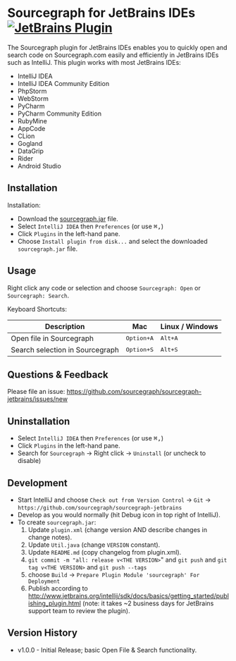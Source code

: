 # Sourcegraph for JetBrains IDEs [![JetBrains Plugin](https://img.shields.io/badge/JetBrains-Sourcegraph-green.svg)](https://plugins.jetbrains.com/plugin/9682-sourcegraph)

The Sourcegraph plugin for JetBrains IDEs enables you to quickly open and search code on Sourcegraph.com easily and efficiently in JetBrains IDEs such as IntelliJ. This plugin works with most JetBrains IDEs:

- IntelliJ IDEA
- IntelliJ IDEA Community Edition
- PhpStorm
- WebStorm
- PyCharm
- PyCharm Community Edition
- RubyMine
- AppCode
- CLion
- Gogland
- DataGrip
- Rider
- Android Studio


## Installation

Installation:

- Download the [sourcegraph.jar](https://github.com/sourcegraph/sourcegraph-jetbrains/raw/master/sourcegraph.jar) file.
- Select `IntelliJ IDEA` then `Preferences` (or use <kbd>⌘,</kbd>)
- Click `Plugins` in the left-hand pane.
- Choose `Install plugin from disk...` and select the downloaded `sourcegraph.jar` file.


## Usage

Right click any code or selection and choose `Sourcegraph: Open` or `Sourcegraph: Search`.

Keyboard Shortcuts:

| Description                     | Mac                 | Linux / Windows  |
|---------------------------------|---------------------|------------------|
| Open file in Sourcegraph        | <kbd>Option+A</kbd> | <kbd>Alt+A</kbd> |
| Search selection in Sourcegraph | <kbd>Option+S</kbd> | <kbd>Alt+S</kbd> |


## Questions & Feedback

Please file an issue: https://github.com/sourcegraph/sourcegraph-jetbrains/issues/new


## Uninstallation

- Select `IntelliJ IDEA` then `Preferences` (or use <kbd>⌘,</kbd>)
- Click `Plugins` in the left-hand pane.
- Search for `Sourcegraph` -> Right click -> `Uninstall` (or uncheck to disable)


## Development

- Start IntelliJ and choose `Check out from Version Control` -> `Git` -> `https://github.com/sourcegraph/sourcegraph-jetbrains`
- Develop as you would normally (hit Debug icon in top right of IntelliJ).
- To create `sourcegraph.jar`:
  1. Update `plugin.xml` (change version AND describe changes in change notes).
  2. Update `Util.java` (change `VERSION` constant).
  3. Update `README.md` (copy changelog from plugin.xml).
  5. `git commit -m "all: release v<THE VERSION>`" and `git push` and `git tag v<THE VERSION>` and `git push --tags`
  6. choose `Build` -> `Prepare Plugin Module 'sourcegraph' For Deployment`
  7. Publish according to http://www.jetbrains.org/intellij/sdk/docs/basics/getting_started/publishing_plugin.html (note: it takes ~2 business days for JetBrains support team to review the plugin).


## Version History

- v1.0.0 - Initial Release; basic Open File & Search functionality.
